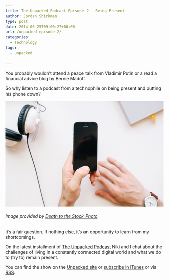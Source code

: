 ```yaml
---
title: The Unpacked Podcast Episode 2 – Being Present
author: Jordan Shirkman
type: post
date: 2014-06-25T09:00:27+00:00
url: /unpacked-episode-2/
categories:
  - Technology
tags:
  - unpacked

---
```

You probably wouldn’t attend a peace talk from Vladimir Putin or a read a financial advice blog by Bernie Madoff.

So why listen to a podcast from a technophile on being present and putting his phone down?

![Image](/static/images/Being-Present.jpeg) 

###### Image provided by [Death to the Stock Photo](http://deathtothestockphoto.com)

It’s a fair question. If nothing else, it’s an opportunity to learn from my shortcomings.

On the latest installment of [The Unpacked Podcast](http://unpacked.co) Niki and I chat about the challenges of living in a constantly connected digital world and what we do to (try to) remain present.

You can find the show on the [Unpacked site](http://unpacked.co) or [subscribe in iTunes](https://itunes.apple.com/us/podcast/the-unpacked-podcast/id887182955?mt=2) or via [RSS](http://feeds.feedburner.com/UnpackedPodcast).
